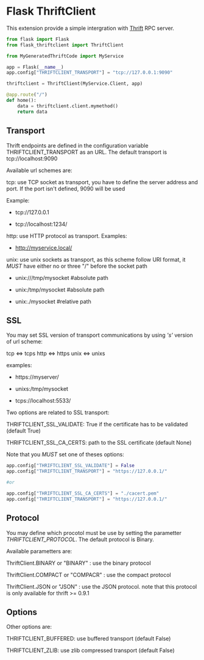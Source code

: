# Flask ThriftClient

This extension provide a simple intergration with 
[Thrift](https://thrift.apache.org/) RPC server.

~~~python
from flask import Flask
from flask_thriftclient import ThriftClient

from MyGeneratedThriftCode import MyService

app = Flask(__name__)
app.config["THRIFTCLIENT_TRANSPORT"] = "tcp://127.0.0.1:9090"

thriftclient = ThriftClient(MyService.Client, app)

@app.route("/")
def home():
    data = thriftclient.client.mymethod()
    return data
~~~

## Transport

Thrift endpoints are defined in the configuration variable
THRIFTCLIENT_TRANSPORT as an URL. The default transport is
tcp://localhost:9090 

Available url schemes are:

tcp: use TCP socket as transport, you have to define the server
address and port. If the port isn't defined, 9090 will be used  

Example:

  * tcp://127.0.0.1

  * tcp://localhost:1234/


http: use HTTP protocol as transport. Examples:

  * http://myservice.local/

unix: use unix sockets as transport, as this scheme follow URI format,
it *MUST* have either no or three "/" before the socket path 

  * unix:///tmp/mysocket #absolute path

  * unix:/tmp/mysocket #absolute path

  * unix:./mysocket #relative path

## SSL

You may set SSL version of transport communications by using *'s'*
version of url scheme:

tcp <=> tcps
http <=> https
unix <=> unixs

examples:

  * https://myserver/

  * unixs:/tmp/mysocket

  * tcps://localhost:5533/

Two options are related to SSL transport:

THRIFTCLIENT_SSL_VALIDATE: True if the certificate has to be validated
(default True)

THRIFTCLIENT_SSL_CA_CERTS: path to the SSL certificate (default None)

Note that you *MUST* set one of theses options:

~~~python
app.config["THRIFTCLIENT_SSL_VALIDATE"] = False
app.config["THRIFTCLIENT_TRANSPORT"] = "https://127.0.0.1/"

#or

app.config["THRIFTCLIENT_SSL_CA_CERTS"] = "./cacert.pem"
app.config["THRIFTCLIENT_TRANSPORT"] = "https://127.0.0.1/"

~~~


## Protocol

You may define which procotol must be use by setting the parametter
*THRIFTCLIENT_PROTOCOL*. The default protocol is Binary. 

Available parametters are: 

ThriftClient.BINARY or "BINARY" : use the binary protocol

ThriftClient.COMPACT or "COMPACR" : use the compact protocol

ThriftClient.JSON or "JSON" : use the JSON protocol. note that this
protocol is only available for thrift >= 0.9.1


## Options

Other options are:

THRIFTCLIENT_BUFFERED: use buffered transport (default False)

THRIFTCLIENT_ZLIB: use zlib compressed transport (default False)